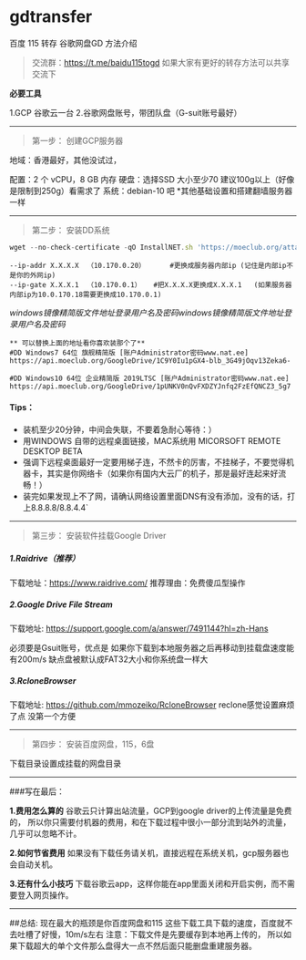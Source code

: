 # gdtransfer
百度 115 转存 谷歌网盘GD 方法介绍


> 交流群：https://t.me/baidu115togd 
如果大家有更好的转存方法可以共享交流下

**必要工具**

1.GCP 谷歌云一台
2.谷歌网盘账号，带团队盘（G-suit账号最好）


------------


> 第一步：
创建GCP服务器

地域：香港最好，其他没试过，

配置：2 个 vCPU，8 GB 内存 
硬盘：选择SSD 大小至少70 建议100g以上（好像是限制到250g）看需求了
系统：debian-10 吧
*其他基础设置和搭建翻墙服务器一样


------------


> 第二步：
安装DD系统

```javascript
wget --no-check-certificate -qO InstallNET.sh 'https://moeclub.org/attachment/LinuxShell/InstallNET.sh' && bash InstallNET.sh --ip-addr 10.170.0.20 --ip-mask 255.255.255.0 --ip-gate 10.170.0.1 -dd 'https://api.moeclub.org/GoogleDrive/1C9Y0Iu1pGX4-blb_3G49jOqv13Zeka6-'
```
    --ip-addr X.X.X.X  （10.170.0.20）      #更换成服务器内部ip (记住是内部ip不是你的外网ip)
    --ip-gate X.X.X.1  （10.170.0.1）   #把X.X.X.X更换成X.X.X.1   (如果服务器内部ip为10.0.170.18需要更换成10.170.0.1)

 *windows镜像精简版文件地址登录用户名及密码windows镜像精简版文件地址登录用户名及密码*
 

    ** 可以替换上面的地址看你喜欢装那个了**
	#DD Windows7 64位 旗舰精简版 [账户Administrator密码www.nat.ee]
    https://api.moeclub.org/GoogleDrive/1C9Y0Iu1pGX4-blb_3G49jOqv13Zeka6-
    
    #DD Windows10 64位 企业精简版 2019LTSC [账户Administrator密码www.nat.ee]
    https://api.moeclub.org/GoogleDrive/1pUNKV0nQvFXDZYJnfq2FzEfQNCZ3_5g7
	
	
#### Tips：

- 装机至少20分钟，中间会失联，不要着急耐心等待：）
- 用WINDOWS 自带的远程桌面链接，MAC系统用 MICORSOFT REMOTE DESKTOP BETA
- 强调下远程桌面最好一定要用梯子连，不然卡的厉害，不挂梯子，不要觉得机器卡，其实是你网络卡（如果你有国内大云厂的机子，那是最好连起来好流畅！）
- 装完如果发现上不了网，请确认网络设置里面DNS有没有添加，没有的话，打上8.8.8.8/8.8.4.4`


------------




> 第三步：
安装软件挂载Google Driver


##### 1.Raidrive（推荐）
下载地址：https://www.raidrive.com/
推荐理由：免费傻瓜型操作



##### 2.Google Drive File Stream
下载地址: https://support.google.com/a/answer/7491144?hl=zh-Hans

必须要是Gsuit账号，优点是 如果你下载到本地服务器之后再移动到挂载盘速度能有200m/s
缺点盘被默认成FAT32大小和你系统盘一样大


##### 3.RcloneBrowser
下载地址: https://github.com/mmozeiko/RcloneBrowser
reclone感觉设置麻烦了点 没第一个方便


------------


> 第四步：
安装百度网盘，115，6盘

下载目录设置成挂载的网盘目录


------------




###写在最后：

**1.费用怎么算的**
谷歌云只计算出站流量，GCP到google driver的上传流量是免费的，
所以你只需要付机器的费用，和在下载过程中很小一部分流到站外的流量，几乎可以忽略不计。

**2.如何节省费用**
如果没有下载任务请关机，直接远程在系统关机，gcp服务器也会自动关机。

**3.还有什么小技巧**
下载谷歌云app，这样你能在app里面关闭和开启实例，而不需要登入网页操作。



------------



##总结:
现在最大的瓶颈是你百度网盘和115 这些下载工具下载的速度，百度就不去吐槽了好慢，10m/s左右
注意：下载文件是先要缓存到本地再上传的，
所以如果下载超大的单个文件那么盘得大一点不然后面只能删盘重建服务器。
